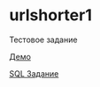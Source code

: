 # urlshorter1
 Тестовое задание
 
[Демо](http://urlshorter1-vasilewskij-fil-dev.apps.sandbox-m2.ll9k.p1.openshiftapps.com/)

[SQL Задание](https://github.com/Rooney27/sql)
